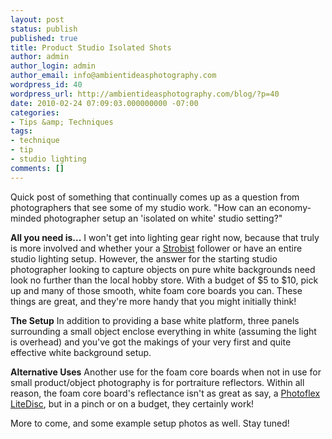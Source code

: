 ```yaml
---
layout: post
status: publish
published: true
title: Product Studio Isolated Shots
author: admin
author_login: admin
author_email: info@ambientideasphotography.com
wordpress_id: 40
wordpress_url: http://ambientideasphotography.com/blog/?p=40
date: 2010-02-24 07:09:03.000000000 -07:00
categories:
- Tips &amp; Techniques
tags:
- technique
- tip
- studio lighting
comments: []
---
```

Quick post of something that continually comes up as a question from photographers that see some of my studio work. "How can an economy-minded photographer setup an 'isolated on white' studio setting?"

<strong>All you need is...</strong>
I won't get into lighting gear right now, because that truly is more involved and whether your a <a href="strobist.blogspot.com/" target="_blank">Strobist</a> follower or have an entire studio lighting setup. However, the answer for the starting studio photographer looking to capture objects on pure white backgrounds need look no further than the local hobby store. With a budget of $5 to $10, pick up and many of those smooth, white foam core boards you can. These things are great, and they're more handy that you might initially think!

<strong>The Setup</strong>
In addition to providing a base white platform, three panels surrounding a small object enclose everything in white (assuming the light is overhead) and you've got the makings of your very first and quite effective white background setup.

<strong>Alternative Uses</strong>
Another use for the foam core boards when not in use for small product/object photography is for portraiture reflectors. Within all reason, the foam core board's reflectance isn't as great as say, a <a href="http://www.photoflex.com/Photoflex_Products/LiteDisc_12-inch_White_Gold/index.html" target="_blank">Photoflex LiteDisc</a>, but in a pinch or on a budget, they certainly work!

More to come, and some example setup photos as well. Stay tuned!

